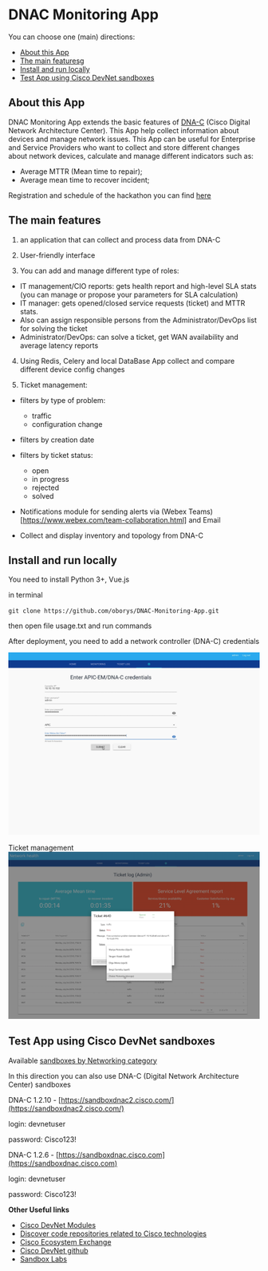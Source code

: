 # DNAC Monitoring App

You can choose one (main) directions:

  - [About this App](#about_this_app)
  - [The main featuresg](#the_main_features)
  - [Install and run locally ](#install_and_run_locally )
  - [Test App using Cisco DevNet sandboxes](#test_app_using_cisco_devnet_sandboxes)

## About this App
DNAC Monitoring App extends the basic features of [DNA-C](https://www.cisco.com/c/en/us/products/cloud-systems-management/dna-center/index.html) (Cisco Digital Network Architecture Center). This App help collect information about devices and manage network issues. This App can be useful for Enterprise and Service Providers who want to collect and store different changes about network devices, calculate and manage different indicators such as:
- Average MTTR (Mean time to repair); 
- Average mean time to recover incident; 

Registration and schedule of the hackathon you can find [here](https://www.cisco.com/c/m/uk_ua/training-events/2018/hackathon/index.html)

## The main features
1. an application that can collect and process data from DNA-C
2. User-friendly interface 

3. You can add and manage different type of roles:
- IT management/CIO reports: gets health report and high-level SLA stats (you can manage or propose your parameters for SLA calculation)
- IT manager: gets opened/closed service requests (ticket) and MTTR stats. 
- Also can assign responsible persons from the Administrator/DevOps list for solving the ticket 
- Administrator/DevOps: can solve a ticket, get WAN availability and average latency reports 

4. Using Redis, Celery and local DataBase App collect and compare different device config changes

5. Ticket management:
- filters by type of problem: 
    - traffic
    - configuration change
- filters by creation date 
- filters by ticket status:
    - open 
    - in progress
    - rejected
    - solved
 
- Notifications module for sending alerts via (Webex Teams)[https://www.webex.com/team-collaboration.html] and Email 
- Collect and display inventory and topology from DNA-C 

## Install and run locally 

You need to install Python 3+, Vue.js

in terminal 

`git clone https://github.com/oborys/DNAC-Monitoring-App.git`

then open file usage.txt and run commands

After deployment, you need to add a network controller (DNA-C) credentials

![](img/DNAC_App_credentials.png)

Ticket management  
![](img/DNAC_App_ticket_management.png)



## Test App using Cisco DevNet sandboxes

Available [sandboxes by Networking category](https://devnetsandbox.cisco.com/RM/Topology?c=14ec7ccf-2988-474e-a135-1e90b9bc6caf)

In this direction you can also use DNA-C (Digital Network Architecture Center) sandboxes

DNA-C 1.2.10 - [https://sandboxdnac2.cisco.com/](https://sandboxdnac2.cisco.com/)

login: devnetuser

password: Cisco123!

DNA-C 1.2.6 - [https://sandboxdnac.cisco.com](https://sandboxdnac.cisco.com)

login: devnetuser

password: Cisco123!


**Other Useful links**

- [Cisco DevNet Modules](https://developer.cisco.com/learning/modules)
- [Discover code repositories related to Cisco technologies](https://developer.cisco.com/codeexchange/)
- [Cisco Ecosystem Exchange](https://developer.cisco.com/ecosystem)
- [Cisco DevNet github](https://github.com/CiscoDevNet)
- [Sandbox Labs](https://devnetsandbox.cisco.com/RM/Topology)

